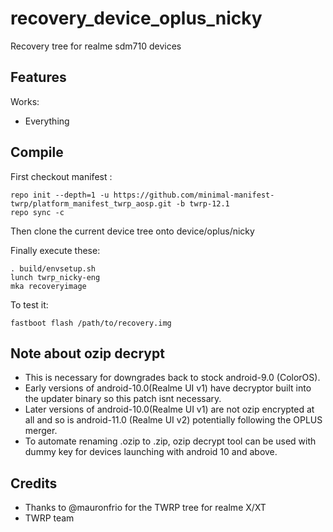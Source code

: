 # recovery_device_oplus_nicky
Recovery tree for realme sdm710 devices

## Features

Works:

 - Everything

## Compile

First checkout manifest :

```
repo init --depth=1 -u https://github.com/minimal-manifest-twrp/platform_manifest_twrp_aosp.git -b twrp-12.1
repo sync -c
```

Then clone the current device tree onto device/oplus/nicky


Finally execute these:

```
. build/envsetup.sh
lunch twrp_nicky-eng
mka recoveryimage
```

To test it:

```
fastboot flash /path/to/recovery.img
```

## Note about ozip decrypt
* This is necessary for downgrades back to stock android-9.0 (ColorOS).
* Early versions of android-10.0(Realme UI v1) have decryptor built into the updater binary so this patch isnt necessary.
* Later versions of android-10.0(Realme UI v1) are not ozip encrypted at all and so is android-11.0 (Realme UI v2) potentially following the OPLUS merger.
* To automate renaming .ozip to .zip, ozip decrypt tool can be used with dummy key for devices launching with android 10 and above.

## Credits

- Thanks to @mauronfrio for the TWRP tree for realme X/XT
- TWRP team
